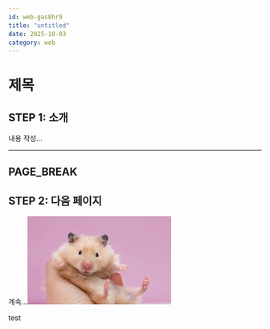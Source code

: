 ```yaml
---
id: web-gas8hr9
title: "untitled"
date: 2025-10-03
category: web
---
```


# 제목

## STEP 1: 소개

내용 작성...

---
PAGE_BREAK
---

## STEP 2: 다음 페이지

계속...![이미지 설명](/images/web/web-gas8hr9/e0d0541257.jpg)

test